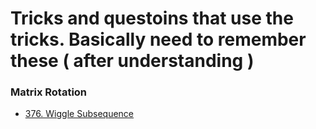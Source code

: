 # Tricks and questoins that use the tricks. Basically need to remember these ( after understanding )

### Matrix Rotation

* [376. Wiggle Subsequence](https://leetcode.com/problems/wiggle-subsequence/)
